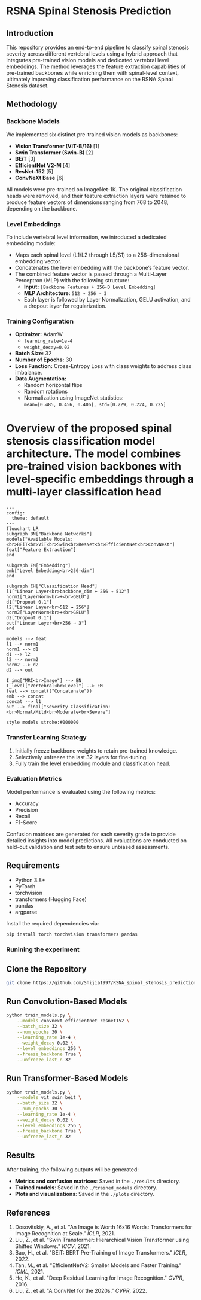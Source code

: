 # RSNA Spinal Stenosis Prediction

## Introduction

This repository provides an end-to-end pipeline to classify spinal stenosis severity across different vertebral levels using a hybrid approach that integrates pre-trained vision models and dedicated vertebral level embeddings. The method leverages the feature extraction capabilities of pre-trained backbones while enriching them with spinal-level context, ultimately improving classification performance on the RSNA Spinal Stenosis dataset.

## Methodology

### Backbone Models

We implemented six distinct pre-trained vision models as backbones:

- **Vision Transformer (ViT-B/16)** [1]
- **Swin Transformer (Swin-B)** [2]
- **BEiT** [3]
- **EfficientNet V2-M** [4]
- **ResNet-152** [5]
- **ConvNeXt Base** [6]

All models were pre-trained on ImageNet-1K. The original classification heads were removed, and their feature extraction layers were retained to produce feature vectors of dimensions ranging from 768 to 2048, depending on the backbone.

### Level Embeddings

To include vertebral level information, we introduced a dedicated embedding module:

- Maps each spinal level (L1/L2 through L5/S1) to a 256-dimensional embedding vector.
- Concatenates the level embedding with the backbone’s feature vector.
- The combined feature vector is passed through a Multi-Layer Perceptron (MLP) with the following structure:
  - **Input:** `[Backbone Features + 256-D Level Embedding]`
  - **MLP Architecture:** `512 → 256 → 3`
  - Each layer is followed by Layer Normalization, GELU activation, and a dropout layer for regularization.

### Training Configuration

- **Optimizer:** AdamW  
  - `learning_rate=1e-4`  
  - `weight_decay=0.02`
- **Batch Size:** 32
- **Number of Epochs:** 30
- **Loss Function:** Cross-Entropy Loss with class weights to address class imbalance.
- **Data Augmentation:**  
  - Random horizontal flips  
  - Random rotations  
  - Normalization using ImageNet statistics:  
    `mean=[0.485, 0.456, 0.406], std=[0.229, 0.224, 0.225]`
# Overview of the proposed spinal stenosis classification model architecture. The model combines pre-trained vision backbones with level-specific embeddings through a multi-layer classification head

```mermaid
---
config:
  theme: default
---
flowchart LR
subgraph BN["Backbone Networks"]
models["Available Models:<br>BEiT<br>ViT<br>Swin<br>ResNet<br>EfficientNet<br>ConvNeXt"]
feat["Feature Extraction"]
end

subgraph EM["Embedding"]
emb["Level Embedding<br>256-dim"]
end

subgraph CH["Classification Head"]
l1["Linear Layer<br>backbone_dim + 256 → 512"]
norm1["LayerNorm<br>+<br>GELU"]
d1["Dropout 0.1"]
l2["Linear Layer<br>512 → 256"]
norm2["LayerNorm<br>+<br>GELU"]
d2["Dropout 0.1"]
out["Linear Layer<br>256 → 3"]
end

models --> feat
l1 --> norm1
norm1 --> d1
d1 --> l2
l2 --> norm2
norm2 --> d2
d2 --> out

I_img["MRI<br>Image"] --> BN
I_level["Vertebral<br>Level"] --> EM
feat --> concat(("Concatenate"))
emb --> concat
concat --> l1
out --> final["Severity Classification:<br>Normal/Mild<br>Moderate<br>Severe"]

style models stroke:#000000
```
### Transfer Learning Strategy

1. Initially freeze backbone weights to retain pre-trained knowledge.
2. Selectively unfreeze the last 32 layers for fine-tuning.
3. Fully train the level embedding module and classification head.

### Evaluation Metrics

Model performance is evaluated using the following metrics:

- Accuracy
- Precision
- Recall
- F1-Score

Confusion matrices are generated for each severity grade to provide detailed insights into model predictions. All evaluations are conducted on held-out validation and test sets to ensure unbiased assessments.

## Requirements

- Python 3.8+
- PyTorch
- torchvision
- transformers (Hugging Face)
- pandas
- argparse

Install the required dependencies via:

```bash
pip install torch torchvision transformers pandas
```

### Runining the experiment
## Clone the Repository

```bash
git clone https://github.com/Shijia1997/RSNA_spinal_stenosis_prediction.git
```

## Run Convolution-Based Models

```bash
python train_models.py \
    --models convnext efficientnet resnet152 \
    --batch_size 32 \
    --num_epochs 30 \
    --learning_rate 1e-4 \
    --weight_decay 0.02 \
    --level_embeddings 256 \
    --freeze_backbone True \
    --unfreeze_last_n 32
```

## Run Transformer-Based Models

```bash
python train_models.py \
    --models vit swin beit \
    --batch_size 32 \
    --num_epochs 30 \
    --learning_rate 1e-4 \
    --weight_decay 0.02 \
    --level_embeddings 256 \
    --freeze_backbone True \
    --unfreeze_last_n 32
```

## Results

After training, the following outputs will be generated:

- **Metrics and confusion matrices**: Saved in the `./results` directory.
- **Trained models**: Saved in the `./trained_models` directory.
- **Plots and visualizations**: Saved in the `./plots` directory.


## References

1. Dosovitskiy, A., et al. "An Image is Worth 16x16 Words: Transformers for Image Recognition at Scale." *ICLR*, 2021.  
2. Liu, Z., et al. "Swin Transformer: Hierarchical Vision Transformer using Shifted Windows." *ICCV*, 2021.  
3. Bao, H., et al. "BEiT: BERT Pre-Training of Image Transformers." *ICLR*, 2022.  
4. Tan, M., et al. "EfficientNetV2: Smaller Models and Faster Training." *ICML*, 2021.  
5. He, K., et al. "Deep Residual Learning for Image Recognition." *CVPR*, 2016.  
6. Liu, Z., et al. "A ConvNet for the 2020s." *CVPR*, 2022.
